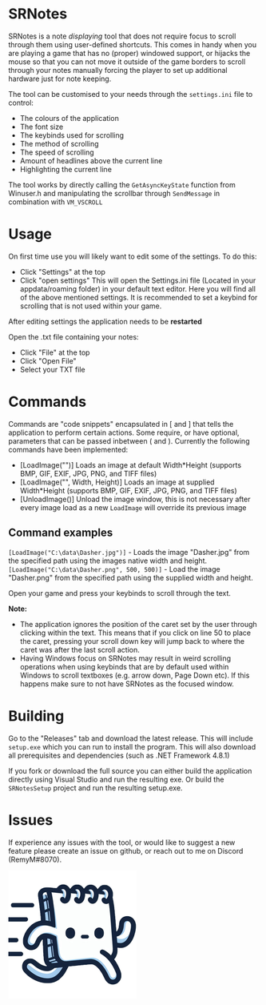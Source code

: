 # SRNotes
SRNotes is a note *displaying* tool that does not require focus to scroll through them using user-defined shortcuts.
This comes in handy when you are playing a game that has no (proper) windowed support, or hijacks the mouse so that you can not move it outside of the game borders to scroll through your notes manually forcing the player to set up additional hardware just for note keeping.

The tool can be customised to your needs through the `settings.ini` file to control:
- The colours of the application
- The font size
- The keybinds used for scrolling
- The method of scrolling
- The speed of scrolling
- Amount of headlines above the current line
- Highlighting the current line

The tool works by directly calling the `GetAsyncKeyState` function from Winuser.h and manipulating the scrollbar through `SendMessage` in combination with `VM_VSCROLL`

# Usage
On first time use you will likely want to edit some of the settings. To do this:
- Click "Settings" at the top
- Click "open settings"
This will open the Settings.ini file (Located in your appdata/roaming folder) in your default text editor.
Here you will find all of the above mentioned settings. It is recommended to set a keybind for scrolling that is not used within your game.

After editing settings the application needs to be **restarted**

Open the .txt file containing your notes:
- Click "File" at the top
- Click "Open File"
- Select your TXT file

# Commands
Commands are "code snippets" encapsulated in [ and ] that tells the application to perform certain actions. Some require, or have optional, parameters that can be passed inbetween ( and ).
Currently the following commands have been implemented:
- [LoadImage("<Full image path>")] Loads an image at default Width*Height (supports BMP, GIF, EXIF, JPG, PNG, and TIFF files)
- [LoadImage("<Full image path>", Width, Height)] Loads an image at supplied Width*Height (supports BMP, GIF, EXIF, JPG, PNG, and TIFF files)
- [UnloadImage()] Unload the image window, this is not necessary after every image load as a new `LoadImage` will override its previous image

## Command examples
`[LoadImage("C:\data\Dasher.jpg")]` - Loads the image "Dasher.jpg" from the specified path using the images native width and height.
`[LoadImage("C:\data\Dasher.png", 500, 500)]` - Load the image "Dasher.png" from the specified path using the supplied width and height.


Open your game and press your keybinds to scroll through the text.

**Note:**
- The application ignores the position of the caret set by the user through clicking within the text. This means that if you click on line 50 to place the caret, pressing your scroll down key will jump back to where the caret was after the last scroll action.
- Having Windows focus on SRNotes may result in weird scrolling operations when using keybinds that are by default used within Windows to scroll textboxes (e.g. arrow down, Page Down etc). If this happens make sure to not have SRNotes as the focused window.

# Building
Go to the "Releases" tab and download the latest release. This will include `setup.exe` which you can run to install the program. This will also download all prerequisites and dependencies (such as .NET Framework 4.8.1)

If you fork or download the full source you can either build the application directly using Visual Studio and run the resulting exe. Or build the `SRNotesSetup` project and run the resulting setup.exe.

# Issues
If experience any issues with the tool, or would like to suggest a new feature please create an issue on github, or reach out to me on Discord (RemyM#8070).

![SRNotes logo](https://github.com/RemyRM/SRNotes/blob/main/SRNotes/Resources/Icon256x256.png)